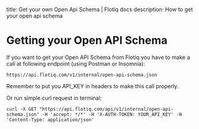 title: Get your own Open Api Schema | Flotiq docs
description: How to get your open api schema

# Getting your Open API Schema

If you want to get your Open API Schema from Flotiq you have to make a call at following endpoint (using Postman or Insomnia):

`https://api.flotiq.com/v1/internal/open-api-schema.json`

Remember to put you API_KEY in headers to make this call properly.

Or run simple curl request in terminal:

`curl -X GET "https://api.flotiq.com/api/v1/internal/open-api-schema.json" -H 'accept: */*' -H 'X-AUTH-TOKEN: YOUR_API_KEY' -H 'Content-Type: application/json'`

